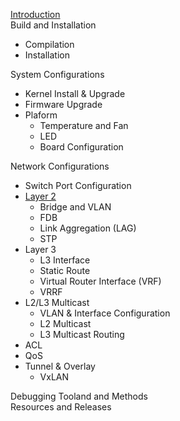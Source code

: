 [Introduction](introduction)  
Build and Installation  
- Compilation  
- Installation  

System Configurations  
- Kernel Install & Upgrade  
- Firmware Upgrade  
- Plaform  
  - Temperature and Fan  
  - LED
  - Board Configuration

Network Configurations
- Switch Port Configuration  
- [Layer 2](layer-2)  
  - Bridge and VLAN  
  - FDB
  - Link Aggregation (LAG)
  - STP  
- Layer 3
  - L3 Interface
  - Static Route 
  - Virtual Router Interface (VRF) 
  - VRRF  
- L2/L3 Multicast  
  - VLAN & Interface Configuration
  - L2 Multicast
  - L3 Multicast Routing 
- ACL
- QoS 
- Tunnel & Overlay
  - VxLAN  

Debugging Tooland and Methods  
Resources and Releases  
